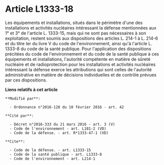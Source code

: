 # Article L1333-18

Les équipements et installations, situés dans le périmètre d'une des installations et activités nucléaires intéressant la
défense mentionnées aux 1° et 3° de l'article L. 1333-15, mais qui ne sont pas nécessaires à son exploitation, restent soumis
aux dispositions des articles L. 214-1 à L. 214-6 et du titre Ier du livre V du code de l'environnement, ainsi qu'à l'article
L. 1333-8 du code de la santé publique. Pour l'application des dispositions précitées du code de l'environnement et du code
de la santé publique à ces équipements et installations, l'autorité compétente en matière de sûreté nucléaire et de
radioprotection pour les installations et activités nucléaires intéressant la défense exerce les attributions qui sont celles
de l'autorité administrative en matière de décisions individuelles et de contrôle prévues par ces dispositions.

**Liens relatifs à cet article**

	**Modifié par**:

	  - Ordonnance n°2016-128 du 10 février 2016 - art. 42

	**Cité par**:

	  - Décret n°2016-333 du 21 mars 2016 - art. 3 (V)
	  - Code de l'environnement - art. L181-2 (VD)
	  - Code de la défense. - art. R*1333-47-1 (VD)

	**Cite**:

	  - Code de la défense. - art. L1333-15
	  - Code de la santé publique - art. L1333-8
	  - Code de l'environnement - art. L214-1
